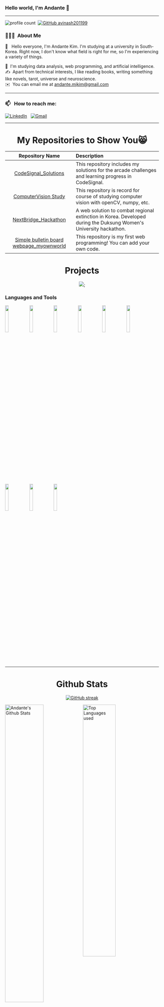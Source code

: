 ### Hello world, I'm Andante  👋 


-----

![profile count](https://komarev.com/ghpvc/?username=Andante-Kim&color=red)&nbsp;
[![GitHub avinash201199](https://img.shields.io/github/followers/Andante-Kim?label=follow&style=social)](https://github.com/Andante-Kim)&nbsp;
### 👨🏻‍💻 &nbsp;About Me

🥰 &nbsp; Hello everyone, I'm Andante Kim. I'm studying at a university in South-Korea. Right now, I don't know what field is right for me, so I'm experiencing a variety of things.

🌱 &nbsp;I'm studying data analysis, web programming, and artificial intelligence.\
✍️ &nbsp;Apart from technical interests, I like reading books, writing something like novels, tarot, universe and neuroscience.\
✉️ &nbsp;You can email me at andante.mjkim@gmail.com


-----
### 📫 &nbsp; How to reach me:



<a href="https://www.linkedin.com/in/minjeong-kim-991645318/"><img alt="LinkedIn" src="https://img.shields.io/badge/linkedin%20-%230077B5.svg?&style=flat&logo=linkedin&logoColor=white"/></a> &nbsp;
<a href="mailto:andante.mjkim@gmail.com"><img alt="Gmail" src="https://img.shields.io/badge/Gmail-D14836?style=flat&logo=gmail&logoColor=white" /></a> &nbsp;

-----  


<h1 align="center">My Repositories to Show You😸</h1>

| Repository Name      | Description | 
| :---:        |    :----   |  
| [CodeSignal_Solutions](https://github.com/Andante-Kim/CodeSignal_Solutions) | This repository includes my solutions for the arcade challenges and learning progress in CodeSignal. |
| [ComputerVision Study](https://github.com/Andante-Kim/ComputerVision_study) | This repository is record for course of studying computer vision with openCV, numpy, etc. |
| [NextBridge_Hackathon](https://github.com/Andante-Kim/NextBridge_Hackathon) | A web solution to combat regional extinction in Korea. Developed during the Duksung Women's University hackathon. |
| [Simple bulletin board webpage_myownworld](https://github.com/Andante-Kim/WebProject1_myownworld) | This repository is my first web programming! You can add your own code.| 



<h1 align="center">Projects</h1>

</div>
<div  align="center">

<a href="https://github.com/Andante-Kim/NextBridge_Hackathon/"><img src="https://github-readme-stats.vercel.app/api/pin/?username=Andante-Kim&repo=NextBridge_Hackathon&show_icons=true&theme=great-gatsby" ></a>;

</div>



### Languages and Tools

<p>


  <code><img width="15%" src="https://www.vectorlogo.zone/logos/python/python-ar21.svg"></code>
  <code><img width="15%" src="https://www.vectorlogo.zone/logos/numpy/numpy-ar21.svg"></code>
  <code><img width="15%" src="https://www.vectorlogo.zone/logos/opencv/opencv-ar21.svg"></code>
  <code><img width="15%" src="https://www.vectorlogo.zone/logos/tensorflow/tensorflow-ar21.svg"></code>
  <code><img width="15%" src="https://www.vectorlogo.zone/logos/pytorch/pytorch-ar21.svg"></code>
  <code><img width="15%" src="https://www.vectorlogo.zone/logos/djangoproject/djangoproject-ar21.svg"></code>
  <code><img width="15%" src="https://www.vectorlogo.zone/logos/jupyter/jupyter-ar21.svg"></code>
  <code><img width="15%" src="https://www.vectorlogo.zone/logos/mysql/mysql-ar21.svg"></code>
  <code><img width="15%" src="https://www.vectorlogo.zone/logos/git-scm/git-scm-ar21.svg"></code>


   -----

</p>



<h1 align="center">Github Stats</h1>

<div align="center">

[![GitHub streak](https://github-readme-streak-stats.herokuapp.com/?user=Andante-Kim&theme=highcontrast)](https://github.com/DenverCoder1/github-readme-streak-stats)

 </div>


<img align="left" alt="Andante's Github Stats" src="https://github-readme-stats.vercel.app/api?username=Andante-Kim&&show_icons=true&theme=dark" width="50%" />
<img alt="Top Languages used" src="https://github-readme-stats.vercel.app/api/top-langs/?username=Andante-Kim&layout=compact&theme=dark" width="46%" />

<br>
